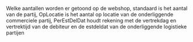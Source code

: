 Welke aantallen worden er getoond op de webshop, standaard is het aantal van de partij, OpLocatie is het aantal op locatie van de onderliggende commerciele partij, PerEstDelDat houdt rekening met de vertrekdag en vertrektijd van de debiteur en de estdeldat van de onderliggende logistieke partijen